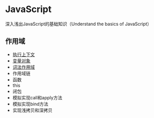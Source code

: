 # JavaScript
深入浅出JavaScript的基础知识（Understand the basics of JavaScript）

## 作用域
- [执行上下文](https://github.com/liangfengbo/js-basics/issues/1)
- [变量对象](https://github.com/liangfengbo/js-basics/issues/2)
- [词法作用域](https://github.com/liangfengbo/js-basics/issues/3)
- 作用域链
- 函数
- this
- 闭包
- 模拟实现call和apply方法
- 模拟实现bind方法
- 实现浅拷贝和深拷贝
